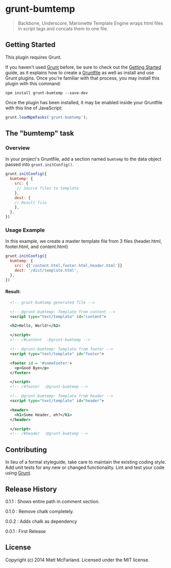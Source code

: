 # grunt-bumtemp

> Backbone, Underscore, Marionette Template Engine wraps html files in script tags and concats them to one file.

## Getting Started
This plugin requires Grunt.

If you haven't used [Grunt](http://gruntjs.com/) before, be sure to check out the [Getting Started](http://gruntjs.com/getting-started) guide, as it explains how to create a [Gruntfile](http://gruntjs.com/sample-gruntfile) as well as install and use Grunt plugins. Once you're familiar with that process, you may install this plugin with this command:

```shell
npm install grunt-bumtemp --save-dev
```

Once the plugin has been installed, it may be enabled inside your Gruntfile with this line of JavaScript:

```js
grunt.loadNpmTasks('grunt-bumtemp');
```

## The "bumtemp" task

### Overview
In your project's Gruntfile, add a section named `bumtemp` to the data object passed into `grunt.initConfig()`.

```js
grunt.initConfig({
  bumtemp: {
    src: {
     // Source files to template
    },
    dest: {
    // Result file
    },
  },
})
```

### Usage Example

In this example, we create a master template file from 3 files (header.html, footer.html, and content.html)

```js
grunt.initConfig({
  bumtemp: {
    src: {['content.html,footer.html,header.html']}
    dest: '/dist/template.html',
  },
})
```

#### Result:
```xml
  <!-- grunt-bumtemp generated file -->

  <!-- @grunt-bumtemp: Template from content -->
  <script type="text/template" id="content">

  <h2>Hello, World!</h2>

  </script>
  <!-- /#content  :@grunt-bumtemp -->

  <!-- @grunt-bumtemp: Template from footer -->
  <script type="text/template" id="footer">

  <footer id = '#someFooter'>
    <p>Good Bye</p>
  </footer>

  </script>
  <!-- /#footer  :@grunt-bumtemp -->

  <!-- @grunt-bumtemp: Template from header -->
  <script type="text/template" id="header">

  <header>
    <h1>Some Header, eh?</h1>
  </header>

  </script>
  <!-- /#header  :@grunt-bumtemp -->
```

## Contributing
In lieu of a formal styleguide, take care to maintain the existing coding style. Add unit tests for any new or changed functionality. Lint and test your code using [Grunt](http://gruntjs.com/).

## Release History

0.1.1 : Shows entire path in comment section.

0.1.0 : Remove chalk completely.

0.0.2 : Adds chalk as dependency

0.0.1 : First Release

## License
Copyright (c) 2014 Matt McFarland. Licensed under the MIT license.
